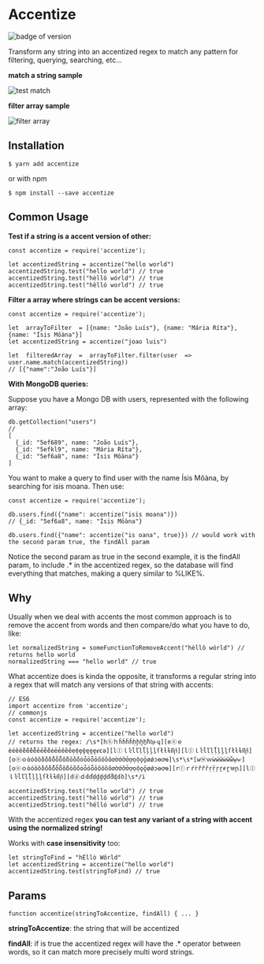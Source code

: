 
# Accentize

![badge of version](https://img.shields.io/badge/npm-v1.0.1-green)

  

Transform any string into an accentized regex to match any pattern for filtering, querying, searching, etc...

  

**match a string sample**

![test match](https://i.imgur.com/aVAqz55.gif)

  

**filter array sample**

![filter array](https://i.imgur.com/ibQvtLW.gif)

  

## Installation

```$ yarn add accentize```

  

or with npm

  

```$ npm install --save accentize ```


## Common Usage
**Test if a string is a accent version of other:**
```
const accentize = require('accentize');

let accentizedString = accentize("hello world") 
accentizedString.test("hello world") // true
accentizedString.test("hèllô wórld") // true
accentizedString.test("hêlló world") // true
```

**Filter a array where strings can be accent versions:**
```
const accentize = require('accentize');

let  arrayToFilter  = [{name: "João Luís"}, {name: "Mária Ríta"}, {name: "Ísis Môàna"}]
let accentizedString = accentize("joao luis")

let  filteredArray  =  arrayToFilter.filter(user  =>  user.name.match(accentizedString))
// [{"name":"João Luís"}]
```

**With MongoDB queries:**

Suppose you have a Mongo DB with users, represented with the following array:
```
db.getCollection("users") 
// 
[
  {_id: "5ef689", name: "João Luís"},
  {_id: "5efkl9", name: "Mária Ríta"}, 
  {_id: "5ef6a8", name: "Ísis Môàna"}
]
```
You want to make a query to find user with the name Ísis Môàna, by searching for isis moana. Then use:
```
const accentize = require('accentize');

db.users.find({"name": accentize("isis moana")})
// {_id: "5ef6a8", name: "Ísis Môàna"}

db.users.find({"name": accentize("is oana", true)}) // would work with the second param true, the findAll param
```
Notice the second param as true in the second example, it is the findAll param, to include .* in the accentized regex, so the database will find everything that matches, making a query similar to %LIKE%.

## Why

Usually when we deal with accents the most common approach is to remove the accent from words and then compare/do what you have to do, like:
```
let normalizedString = someFunctionToRemoveAccent("hèllô wórld") // returns hello world
normalizedString === "hello world" // true	
```
What accentize does is kinda the opposite, it transforms a regular string into a regex that will match any versions of that string with accents:

```
// ES6
import accentize from 'accentize';
// commonjs
const accentize = require('accentize');

let accentizedString = accentize("hello world") 
// returns the regex: /\s*[hⓗｈĥḣḧȟḥḩḫẖħⱨⱶɥ][eⓔｅèéêềếễểẽēḕḗĕėëẻěȅȇẹệȩḝęḙḛɇɛǝ][lⓛｌŀĺľḷḹļḽḻſłƚɫⱡꝉꞁꝇ][lⓛｌŀĺľḷḹļḽḻſłƚɫⱡꝉꞁꝇ][oⓞｏòóôồốỗổõṍȭṏōṑṓŏȯȱöȫỏőǒȍȏơờớỡởợọộǫǭøǿɔꝋꝍɵ]\s*\s*[wⓦｗẁẃŵẇẅẘẉⱳ][oⓞｏòóôồốỗổõṍȭṏōṑṓŏȯȱöȫỏőǒȍȏơờớỡởợọộǫǭøǿɔꝋꝍɵ][rⓡｒŕṙřȑȓṛṝŗṟɍɽꝛꞧꞃ][lⓛｌŀĺľḷḹļḽḻſłƚɫⱡꝉꞁꝇ][dⓓｄḋďḍḑḓḏđƌɖɗꝺ]\s*/i

accentizedString.test("hello world") // true
accentizedString.test("hèllô wórld") // true
accentizedString.test("hêlló world") // true
```
With the accentized regex **you can test any variant of a string with accent using the normalized string!**

Works with **case insensitivity** too:
```
let stringToFind = "hÉllò Wôrld"
let accentizedString = accentize("hello world")
accentizedString.test(stringToFind) // true
```

## Params
```
function accentize(stringToAccentize, findAll) { ... }
```
**stringToAccentize**: the string that will be accentized

**findAll**: if is true the accentized regex will have the .* operator between words, so it can match more precisely multi word strings.
